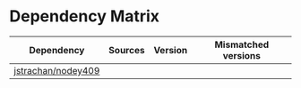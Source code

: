 # Dependency Matrix

Dependency | Sources | Version | Mismatched versions
---------- | ------- | ------- | -------------------
[jstrachan/nodey409](https://github.com/jstrachan/nodey409.git) |  | []() | 
